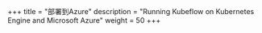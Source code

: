 +++
title = "部署到Azure"
description = "Running Kubeflow on Kubernetes Engine and Microsoft Azure"
weight = 50
+++
